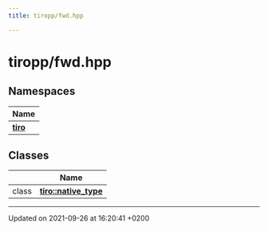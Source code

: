```yaml
---
title: tiropp/fwd.hpp

---
```


# tiropp/fwd.hpp



## Namespaces

| Name           |
| -------------- |
| **[tiro](/docs/api/namespaces/namespacetiro)**  |

## Classes

|                | Name           |
| -------------- | -------------- |
| class | **[tiro::native_type](/docs/api/classes/classtiro_1_1native__type)**  |






-------------------------------

Updated on 2021-09-26 at 16:20:41 +0200
